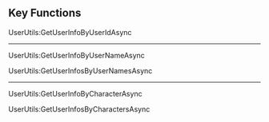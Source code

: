 ## Key Functions

UserUtils:GetUserInfoByUserIdAsync

----
UserUtils:GetUserInfoByUserNameAsync

UserUtils:GetUserInfosByUserNamesAsync

----
UserUtils:GetUserInfoByCharacterAsync

UserUtils:GetUserInfosByCharactersAsync